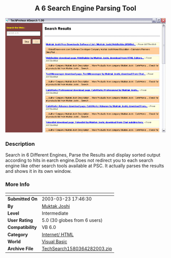 ﻿<div align="center">

## A 6 Search Engine Parsing Tool

<img src="PIC2003515532389266.gif">
</div>

### Description

Search in 6 Different Engines, Parse the Results and display sorted output according to hits in earch engine.Does not redirect you to each search engine like other search tools available at PSC. It actually parses the results and shows it in its own window.
 
### More Info
 


<span>             |<span>
---                |---
**Submitted On**   |2003-03-23 17:46:30
**By**             |[Muktak Joshi](https://github.com/Planet-Source-Code/PSCIndex/blob/master/ByAuthor/muktak-joshi.md)
**Level**          |Intermediate
**User Rating**    |5.0 (30 globes from 6 users)
**Compatibility**  |VB 6\.0
**Category**       |[Internet/ HTML](https://github.com/Planet-Source-Code/PSCIndex/blob/master/ByCategory/internet-html__1-34.md)
**World**          |[Visual Basic](https://github.com/Planet-Source-Code/PSCIndex/blob/master/ByWorld/visual-basic.md)
**Archive File**   |[TechSearch1580364282003\.zip](https://github.com/Planet-Source-Code/muktak-joshi-a-6-search-engine-parsing-tool__1-45091/archive/master.zip)








